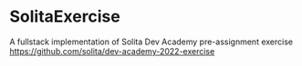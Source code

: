 # SolitaExercise
A fullstack implementation of Solita Dev Academy pre-assignment exercise
https://github.com/solita/dev-academy-2022-exercise
